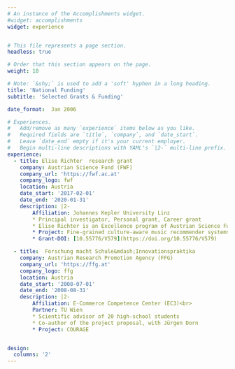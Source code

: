 ```yaml
---
# An instance of the Accomplishments widget.
#widget: accomplishments
widget: experience


# This file represents a page section.
headless: true

# Order that this section appears on the page.
weight: 10

# Note: `&shy;` is used to add a 'soft' hyphen in a long heading.
title: 'National Funding'
subtitle: 'Selected Grants & Funding'

date_format:  Jan 2006

# Experiences.
#   Add/remove as many `experience` items below as you like.
#   Required fields are `title`, `company`, and `date_start`.
#   Leave `date_end` empty if it's your current employer.
#   Begin multi-line descriptions with YAML's `|2-` multi-line prefix.
experience:
  - title: Elise Richter  research grant
    company: Austrian Science Fund (FWF)
    company_url: 'https://fwf.ac.at'
    company_logo: fwf
    location: Austria
    date_start: '2017-02-01'
    date_end: '2020-01-31'
    description: |2-
        Affiliation: Johannes Kepler University Linz
        * Principal investigator, Personal grant, Career grant
        * Elise Richter is an Excellence program of Austrian Science Fund (FWF)
        * Project: Fine-grained culture-aware music recommender systems
        * Grant-DOI: [10.55776/V579](https://doi.org/10.55776/V579)

  - title:  Forschung macht Schule&mdash;Innovationspraktika
    company: Austrian Research Promotion Agency (FFG)
    company_url: 'https://ffg.at'
    company_logo: ffg
    location: Austria
    date_start: '2008-07-01'
    date_end: '2008-08-31'
    description: |2-
        Affiliation: E-Commerce Competence Center (EC3)<br>
        Partner: TU Wien
        * Scientific advisor of 20 high-school students
        * Co-author of the project proposal, with Jürgen Dorn
        * Project: COURAGE


design:
  columns: '2' 
---
```

